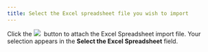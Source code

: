 ```yaml
---
title: Select the Excel spreadsheet file you wish to import
---
```



Click the ![]({{site.utl_baseurl}}/img/importmatrix_select_file_button_ut.gif)  button  to attach the Excel Spreadsheet import file. Your selection appears in  the **Select the Excel Spreadsheet**  field.
